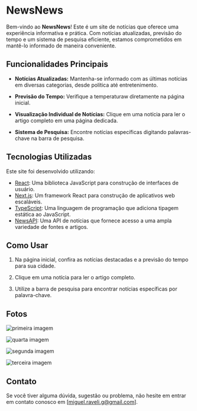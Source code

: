 # NewsNews

Bem-vindo ao **NewsNews**! Este é um site de notícias que oferece uma experiência informativa e prática. Com notícias atualizadas, previsão do tempo e um sistema de pesquisa eficiente, estamos comprometidos em mantê-lo informado de maneira conveniente.

## Funcionalidades Principais

- **Notícias Atualizadas:** Mantenha-se informado com as últimas notícias em diversas categorias, desde política até entretenimento.

- **Previsão do Tempo:** Verifique a temperaturaw diretamente na página inicial.

- **Visualização Individual de Notícias:** Clique em uma notícia para ler o artigo completo em uma página dedicada.

- **Sistema de Pesquisa:** Encontre notícias específicas digitando palavras-chave na barra de pesquisa.

## Tecnologias Utilizadas

Este site foi desenvolvido utilizando:

- [React](https://reactjs.org/): Uma biblioteca JavaScript para construção de interfaces de usuário.
- [Next.js](https://nextjs.org/): Um framework React para construção de aplicativos web escaláveis.
- [TypeScript](https://www.typescriptlang.org/): Uma linguagem de programação que adiciona tipagem estática ao JavaScript.
- [NewsAPI](https://newsapi.org/): Uma API de notícias que fornece acesso a uma ampla variedade de fontes e artigos.

## Como Usar

1. Na página inicial, confira as notícias destacadas e a previsão do tempo para sua cidade.

2. Clique em uma notícia para ler o artigo completo.

3. Utilize a barra de pesquisa para encontrar notícias específicas por palavra-chave.

## Fotos

![primeira imagem](https://github.com/MiguelRaveli/NewsNews/assets/86502825/7ae6e493-5adc-44a7-ae2d-0325a889a12e)

![quarta imagem](https://github.com/MiguelRaveli/NewsNews/assets/86502825/7834627e-70f0-4b3b-acc8-8343cfd94275)

![segunda imagem](https://github.com/MiguelRaveli/NewsNews/assets/86502825/34af1d80-2099-455a-9418-4dcc16c4a1cc)

![terceira imagem](https://github.com/MiguelRaveli/NewsNews/assets/86502825/78c6bbbd-7038-4421-b3c0-7e103ae73656)

## Contato

Se você tiver alguma dúvida, sugestão ou problema, não hesite em entrar em contato conosco em [miguel.raveli.g@gmail.com].

